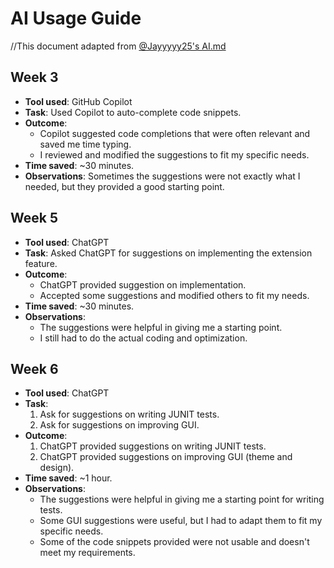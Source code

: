 # AI Usage Guide 
//This document adapted from [@Jayyyyy25's AI.md](https://github.com/Jayyyyy25/ip/blob/master/AI.md)

## Week 3
- **Tool used**: GitHub Copilot
- **Task**: Used Copilot to auto-complete code snippets.
- **Outcome**:
    - Copilot suggested code completions that were often relevant and saved me time
      typing.
    - I reviewed and modified the suggestions to fit my specific needs.
- **Time saved**: ~30 minutes.
- **Observations**: Sometimes the suggestions were not exactly what I needed, but they
  provided a good starting point.

## Week 5
- **Tool used**: ChatGPT
- **Task**: Asked ChatGPT for suggestions on implementing the extension feature.
- **Outcome**:
    - ChatGPT provided suggestion on implementation.
    - Accepted some suggestions and modified others to fit my needs.
- **Time saved**: ~30 minutes.
- **Observations**:
    - The suggestions were helpful in giving me a starting point.
    - I still had to do the actual coding and optimization.

## Week 6
- **Tool used**: ChatGPT
- **Task**: 
   1. Ask for suggestions on writing JUNIT tests.
   2. Ask for suggestions on improving GUI.
- **Outcome**:
   1. ChatGPT provided suggestions on writing JUNIT tests.
   2. ChatGPT provided suggestions on improving GUI (theme and design).
- **Time saved**: ~1 hour.
- **Observations**:
  - The suggestions were helpful in giving me a starting point for writing tests.
  - Some GUI suggestions were useful, but I had to adapt them to fit my specific needs.
  - Some of the code snippets provided were not usable and doesn't meet my requirements.
